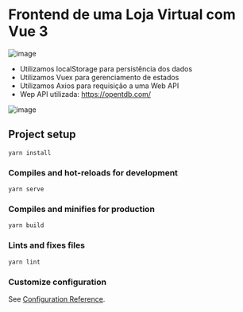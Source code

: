 # Frontend de uma Loja Virtual com Vue 3

![image](https://user-images.githubusercontent.com/44420212/148600650-d14ec0c5-eb13-4898-9e3c-602c5f27725c.png)


- Utilizamos localStorage para persistência dos dados
- Utilizamos Vuex para gerenciamento de estados
- Utilizamos Axios para requisição a uma Web API
- Wep API utilizada: https://opentdb.com/


![image](https://user-images.githubusercontent.com/44420212/148600819-9beae741-ef64-4f24-b571-d97a132a8cdd.png)



## Project setup
```
yarn install
```

### Compiles and hot-reloads for development
```
yarn serve
```

### Compiles and minifies for production
```
yarn build
```

### Lints and fixes files
```
yarn lint
```

### Customize configuration
See [Configuration Reference](https://cli.vuejs.org/config/).
